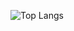![Top Langs](https://github-readme-stats.vercel.app/api/top-langs/?username=rossjaywill&hide=javascript,css,scss,html&theme=dracula)
